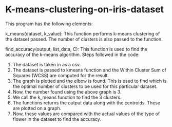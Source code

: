 # K-means-clustering-on-iris-dataset
This program has the following elements:

k_means(dataset, k_value):
This function performs k-means clustering of the dataset passed. The number of 
clusters is also passed to the function.

find_accuracy(output, list_data, C):
This function is used to find the accuracy of the k-means algorithm.
Steps followed in the code:
1. The dataset is taken in as a csv.
2. The dataset is passed to kmeans function and the Within Cluster Sum of 
Squares (WCSS) are computed for the result. 
3. The graph is plotted and the elbow is found. This is used to find which is the 
optimal number of clusters to be used for this particular dataset. 
4. Now, the number found using the above graph is 3.
5. We call the k_means function to find the 3 clusters.
6. The functions returns the output data along with the centroids. These are 
plotted on a graph.
7. Now, these values are compared with the actual values of the type of flower in 
the dataset to find the accuracy.
